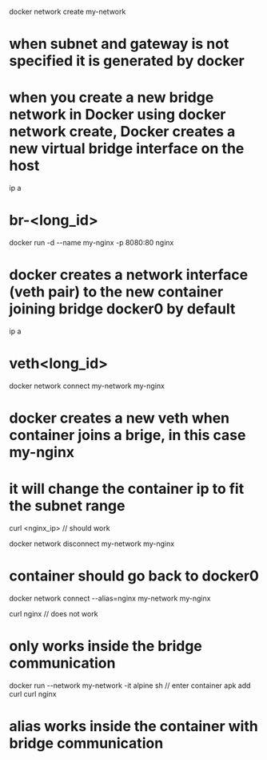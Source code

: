 docker network create my-network
# when subnet and gateway is not specified it is generated by docker
# when you create a new bridge network in Docker using docker network create, Docker creates a new virtual bridge interface on the host
ip a 
# br-<long_id>

docker run -d --name my-nginx -p 8080:80 nginx
# docker creates a network interface (veth pair) to the new container joining bridge docker0 by default
ip a
# veth<long_id>

docker network connect my-network my-nginx
# docker creates a new veth when container joins a brige, in this case my-nginx
# it will change the container ip to fit the subnet range

curl <nginx_ip> // should work

docker network disconnect my-network my-nginx
# container should go back to docker0

docker network connect --alias=nginx my-network my-nginx

curl nginx // does not work
# only works inside the bridge communication

docker run --network my-network -it alpine sh // enter container
apk add curl
curl nginx
# alias works inside the container with bridge communication
